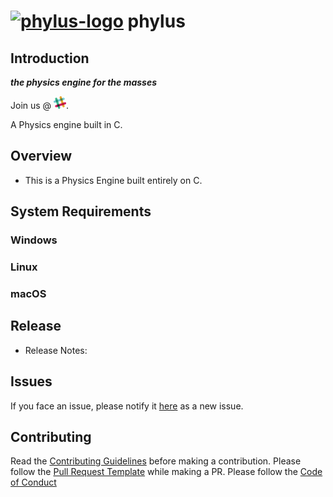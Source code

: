# [![phylus-logo](https://github.com/phylus-alpha/phylus/blob/master/images/logo.png)](https://github.com/phylus-alpha/phylus) **phylus**

## Introduction

***the physics engine for the masses***

Join us @ [![slack-icon](./images/slack.png)](https://phylus.slack.com/).

A Physics engine built in C.

## Overview

* This is a Physics Engine built entirely on C.

## System Requirements

### Windows

### Linux

### macOS

## Release

* Release Notes:

## Issues

If you face an issue, please notify it [here](https://github.com/phylus-alpha/phylus/issues) as a new issue.

## Contributing

Read the [Contributing Guidelines](https://github.com/phylus-alpha/phylus/blob/master/CONTRIBUTING.md) before making a contribution.
Please follow the [Pull Request Template](https://github.com/phylus-alpha/phylus/blob/master/PULL_REQUEST_TEMPLATE.md) while making a PR.
Please follow the [Code of Conduct](https://github.com/phylus-alpha/phylus/blob/master/CODE_OF_CONDUCT.md)
